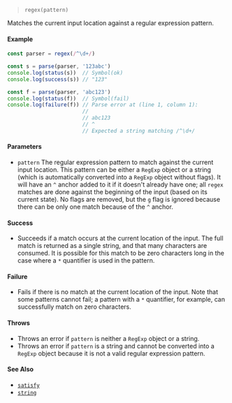<!--
 Copyright (c) 2020 Thomas J. Otterson
 
 This software is released under the MIT License.
 https://opensource.org/licenses/MIT
-->

> `regex(pattern)`

Matches the current input location against a regular expression pattern.

#### Example

```javascript
const parser = regex(/^\d+/)

const s = parse(parser, '123abc')
console.log(status(s))  // Symbol(ok)
console.log(success(s)) // "123"

const f = parse(parser, 'abc123')
console.log(status(f))  // Symbol(fail)
console.log(failure(f)) // Parse error at (line 1, column 1):
                        //
                        // abc123
                        // ^
                        // Expected a string matching /^\d+/
```

#### Parameters

* `pattern` The regular expression pattern to match against the current input location. This pattern can be either a `RegExp` object or a string (which is automatically converted into a `RegExp` object without flags). It will have an `^` anchor added to it if it doesn't already have one; all `regex` matches are done against the beginning of the input (based on its current state). No flags are removed, but the `g` flag is ignored because there can be only one match because of the `^` anchor.

#### Success

* Succeeds if a match occurs at the current location of the input. The full match is returned as a single string, and that many characters are consumed. It is possible for this match to be zero characters long in the case where a `*` quantifier is used in the pattern. 

#### Failure

* Fails if there is no match at the current location of the input. Note that some patterns cannot fail; a pattern with a `*` quantifier, for example, can successfully match on zero characters.

#### Throws

* Throws an error if `pattern` is neither a `RegExp` object or a string.
* Throws an error if `pattern` is a string and cannot be converted into a `RegExp` object because it is not a valid regular expression pattern.

#### See Also

* [`satisfy`](satisfy.md)
* [`string`](string.md)